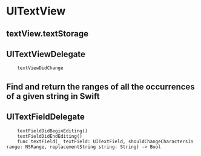# UITextView

## textView.textStorage

## UITextViewDelegate
        
        textViewDidChange

## Find and return the ranges of all the occurrences of a given string in Swift

## UITextFieldDelegate
        
        textFieldDidBeginEditing()
        textFieldDidEndEditing()
        func textField(_ textField: UITextField, shouldChangeCharactersIn range: NSRange, replacementString string: String) -> Bool

